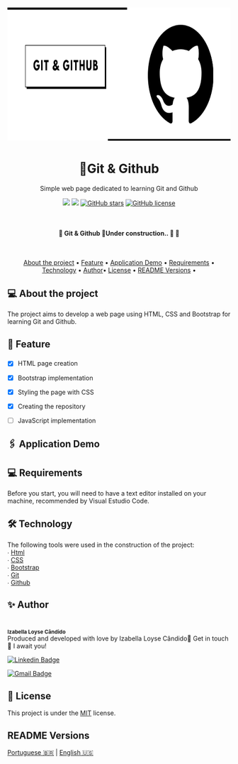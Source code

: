 <h1 align="center">
<img alt="Git and Github" title="Git and Github" src="./ASSETS/Banner.png" height="300">


<h1 align="center">🔗Git & Github</h1>

<p align="center">Simple web page dedicated to learning Git and Github</p>
<p align="center">
<img src="https://img.shields.io/static/v1?label=Site&message=GitGithub&color=000000&style=for-the-badge&logo=github">
<img src="https://img.shields.io/static/v1?label=License&message=MIT&color=7159c1&style=for-the-badge&logo=">
<a href="https://github.com/IzabellaLoyse/Git.git/stargazers"><img alt="GitHub stars" src="https://img.shields.io/github/stars/IzabellaLoyse/Git.git?logo=github&style=for-the-badge"></a>
 <a href="https://github.com/IzabellaLoyse/Git.git"><img alt="GitHub license" src="https://img.shields.io/github/license/IzabellaLoyse/Git.git?label=LICENSE%20MIT&style=for-the-badge"></a>
</p>
<br>

<h4 align="center">🚧  Git & Github 🔗Under construction..  🚧 👷</h4>

<br>
<p align="center">
 <a href="#about">About the project</a> •
 <a href="#feature">Feature</a> • 
 <a href="#demo"> Application Demo</a> • 
 <a href="#requirements"> Requirements</a> • 
 <a href="#technology">Technology</a> • 
  <a href="#author">Author</a>• 
 <a href="#license">License</a> • 
 <a href="#versions">README Versions</a> • 
</p>

<h2 id="about">💻  About the project</h2>
The project aims to develop a web page using HTML, CSS and
Bootstrap for learning Git and Github.

<h2 id="feature">📌 Feature</h2>


### 
- [x] HTML page creation
- [x] Bootstrap implementation
- [x] Styling the page with CSS
- [x] Creating the repository 
- [ ] JavaScript implementation


<h2  id="demo">🖇️ Application Demo</h2>

<h2  id ="requirements">💻 Requirements</h2>
<p>
Before you start, you will need to have a text editor installed on your machine, recommended by 
Visual Estudio Code.
</p>

<h2  id="technology">  🛠 Technology </h2>
<p>
	The following tools were used in the construction of the project:<br>
∙	<a href="#">Html</a> <br>
∙	<a href="#">CSS</a> <br>
∙	<a href="https://getbootstrap.com/">Bootstrap</a> <br>
∙	<a href="https://git-scm.com/">Git</a> <br>
∙	<a href="https://github.com/">Github</a> <br>
</p>

<h2 id="author">✨ Author </h2>
<p>
<img style="border-radius: 50%" src="https://avatars0.githubusercontent.com/u/68293229?s=400&u=53bb8758c240bbb4bf029af8299d4c047e7a4288&v=4" width="100px;" alt=""/>
 <br />
 <sub><b>Izabella Loyse Cândido</b></sub> <br>
 Produced and developed with love by Izabella Loyse Cândido💙
  Get in touch 📝 I await you!
</p>

[![Linkedin Badge](https://img.shields.io/badge/-IzabellaLoyseCandido-blue?style=flat-square&logo=Linkedin&logoColor=white&link=https://www.linkedin.com/in/izabella-loyse-candido//)](https://www.linkedin.com/in/izabella-loyse-candido/) 

[![Gmail Badge](https://img.shields.io/badge/-izabellaloyse13@gmail.com-c14438?style=flat-square&logo=Gmail&logoColor=white&link=mailto:izabellaloyse13@gmail.com)](mailto:izabellaloyse13@gmail.com)

<h2 id="license" >📝 License</h2>
<p>
This project is under the  <a href="https://github.com/IzabellaLoyse/Git/blob/master/LICENSE">
MIT</a> license.
</p>

<h2 id="versions"> README Versions</h2>
<p>
<a href="https://github.com/IzabellaLoyse/Git/blob/master/README.md">Portuguese 🇧🇷</a> | 
<a href="https://github.com/IzabellaLoyse/Git/blob/master/README-en.md">English 🇺🇸</a>
</p>